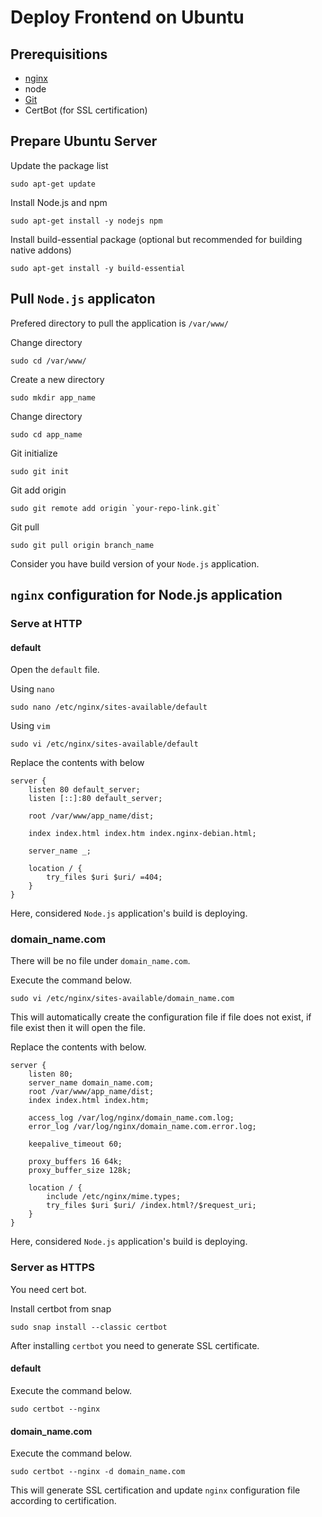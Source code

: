 # Deploy Frontend on Ubuntu

## Prerequisitions
- [nginx](nginx.md)
- node
- [Git](../git/README.md)
- CertBot (for SSL certification)

## Prepare Ubuntu Server
Update the package list
```
sudo apt-get update
```

Install Node.js and npm
```
sudo apt-get install -y nodejs npm
```

Install build-essential package (optional but recommended for building native addons)
```
sudo apt-get install -y build-essential
```

## Pull `Node.js` applicaton
Prefered directory to pull the application is `/var/www/`

Change directory
```
sudo cd /var/www/
```
Create a new directory
```
sudo mkdir app_name
```
Change directory
```
sudo cd app_name
```
Git initialize
```
sudo git init
```
Git add origin
```
sudo git remote add origin `your-repo-link.git`
```
Git pull
```
sudo git pull origin branch_name
```

Consider you have build version of your `Node.js` application.

## `nginx` configuration for Node.js application
### Serve at HTTP

#### default
Open the `default` file.

Using `nano`
```
sudo nano /etc/nginx/sites-available/default
```
Using `vim`
```
sudo vi /etc/nginx/sites-available/default
```

Replace the contents with below
```
server {
	listen 80 default_server;
	listen [::]:80 default_server;

	root /var/www/app_name/dist;

	index index.html index.htm index.nginx-debian.html;

	server_name _;

	location / {
		try_files $uri $uri/ =404;
	}
}
```
Here, considered `Node.js` application's build is deploying.

### domain_name.com

There will be no file under `domain_name.com`.

Execute the command below.
```
sudo vi /etc/nginx/sites-available/domain_name.com
```
This will automatically create the configuration file if file does not exist, if file exist then it will open the file.

Replace the contents with below.
```
server {
    listen 80;
    server_name domain_name.com;
    root /var/www/app_name/dist;
    index index.html index.htm;

    access_log /var/log/nginx/domain_name.com.log;
    error_log /var/log/nginx/domain_name.com.error.log;

    keepalive_timeout 60;

    proxy_buffers 16 64k;
    proxy_buffer_size 128k;

    location / {
        include /etc/nginx/mime.types;
        try_files $uri $uri/ /index.html?/$request_uri;
    }
}
```
Here, considered `Node.js` application's build is deploying.

### Server as HTTPS
You need cert bot.

Install certbot from snap
```
sudo snap install --classic certbot
```

After installing `certbot` you need to generate SSL certificate.

#### default
Execute the command below.
```
sudo certbot --nginx
```

#### domain_name.com
Execute the command below.

```
sudo certbot --nginx -d domain_name.com
```
This will generate SSL certification and update `nginx` configuration file according to certification.
